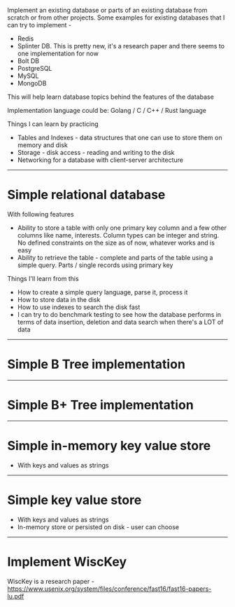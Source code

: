 
Implement an existing database or parts of an existing database from scratch or from other projects. Some examples for existing databases that I can try to implement -
- Redis
- Splinter DB. This is pretty new, it's a research paper and there seems to one implementation for now
- Bolt DB
- PostgreSQL
- MySQL
- MongoDB

This will help learn database topics behind the features of the database

Implementation language could be: Golang / C / C++ / Rust language

Things I can learn by practicing
- Tables and Indexes - data structures that one can use to store them on memory and disk
- Storage - disk access - reading and writing to the disk
- Networking for a database with client-server architecture

---

# Simple relational database

With following features
- Ability to store a table with only one primary key column and a few other columns like name, interests. Column types can be integer and string. No defined constraints on the size as of now, whatever works and is easy
- Ability to retrieve the table - complete and parts of the table using a simple query. Parts / single records using primary key

Things I'll learn from this
- How to create a simple query language, parse it, process it
- How to store data in the disk
- How to use indexes to search the disk fast
- I can try to do benchmark testing to see how the database performs in terms of data insertion, deletion and data search when there's a LOT of data

---

# Simple B Tree implementation

---

# Simple B+ Tree implementation

---

# Simple in-memory key value store

- With keys and values as strings

---

# Simple key value store

- With keys and values as strings
- In-memory store or persisted on disk - user can choose

---

# Implement WiscKey

WiscKey is a research paper - https://www.usenix.org/system/files/conference/fast16/fast16-papers-lu.pdf
